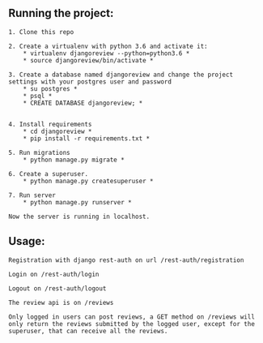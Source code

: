 ## Running the project:

    1. Clone this repo

    2. Create a virtualenv with python 3.6 and activate it:
        * virtualenv djangoreview --python=python3.6 *
        * source djangoreview/bin/activate *

    3. Create a database named djangoreview and change the project settings with your postgres user and password
        * su postgres *
        * psql *
        * CREATE DATABASE djangoreview; *
        

    4. Install requirements
        * cd djangoreview *
        * pip install -r requirements.txt *

    5. Run migrations
        * python manage.py migrate *

    6. Create a superuser.
        * python manage.py createsuperuser *

    7. Run server
        * python manage.py runserver *

    Now the server is running in localhost.

## Usage: 

    Registration with django rest-auth on url /rest-auth/registration

    Login on /rest-auth/login

    Logout on /rest-auth/logout

    The review api is on /reviews

    Only logged in users can post reviews, a GET method on /reviews will only return the reviews submitted by the logged user, except for the superuser, that can receive all the reviews.
